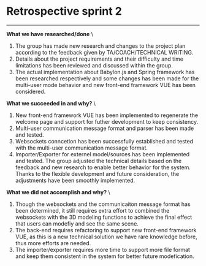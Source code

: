 # Retrospective sprint 2

---

**What we have researched/done** \
1. The group has made new research and changes to the project plan according to the feedback given by TA/COACH/TECHNICAL WRITING.
2. Details about the project requirements and their difficulty and time limitations has been reviewed and discussed within the group.
3. The actual implementation about Babylon.js and Spring framework has been researched respectively and some changes has been made for the multi-user mode behavior and new front-end framework VUE has been considered.


**What we succeeded in and why?** \
1. New front-end framework VUE has been implemented to regenerate the welcome page and support for futher development to keep consistency.
2. Multi-user communication message format and parser has been made and tested.
3. Websockets conncetion has been successfully established and tested with the multi-user communication message format.
4. Importer/Exporter for externel model/sources has been implemented and tested.
The group adjusted the technical details based on the feedback and new research to enable better behavior for the system. Thanks to the flexible development and future consideration, the adjustments have been smoothly implemented.

**What we did not accomplish and why?** \
1. Though the websockets and the communicaiton message format has been determined, it still requires extra effort to combined the websockets with the 3D modeling functions to achieve the final effect that users can modefiy and see the same scene.
2. The back-end requires refactoring to support new front-end framework VUE, as this is a new technical solution we have rare knowledge before, thus more efforts are needed.
3. The importer/exporter requires more time to support more file format and keep them consistent in the system for better future modefication.